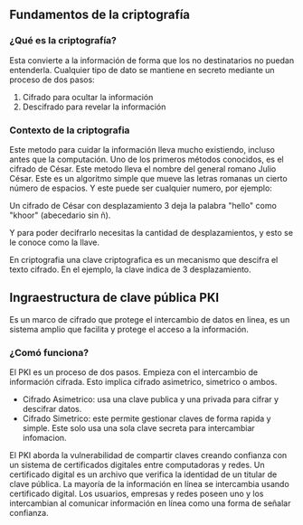 ## Fundamentos de la criptografía

### ¿Qué es la criptografía?

Esta convierte a la información de forma que los no destinatarios no puedan entenderla. Cualquier tipo de dato se mantiene en secreto mediante un proceso de dos pasos: 
1. Cifrado para ocultar la información
2. Descifrado para revelar la información

### Contexto de la criptografia

Este metodo para cuidar la información lleva mucho existiendo, incluso antes que la computación. Uno de los primeros métodos conocidos, es el cifrado de César. Este metodo lleva el nombre del general romano Julio César. Este es un algoritmo simple que mueve las letras romanas un cierto número de espacios. Y este puede ser cualquier numero, por ejemplo:

Un cifrado de César con desplazamiento 3 deja la palabra "hello" como "khoor" (abecedario sin ñ).

Y para poder decifrarlo necesitas la cantidad de desplazamientos, y esto se le conoce como la llave. 

En criptografia una clave criptografica es un mecanismo que descifra el texto cifrado. En el ejemplo, la clave indica de 3 desplazamiento.  

## Ingraestructura de clave pública PKI

Es un marco de cifrado que protege el intercambio de datos en linea, es un sistema amplio que facilita y protege el acceso a la información. 

### ¿Comó funciona?

El PKI es un proceso de dos pasos. Empieza con el intercambio de información cifrada. Esto implica cifrado asimetrico, simetrico o ambos. 

- Cifrado Asimetrico: usa una clave publica y una privada para cifrar y descifrar datos.
- Cifrado Simetrico: este permite gestionar claves de forma rapida y simple. Este solo usa una sola clave secreta para intercambiar infomacion.

El PKI aborda la vulnerabilidad de compartir claves creando confianza con un sistema de certificados digitales entre computadoras y redes. Un certificado digital es un archivo que verifica la identidad de un titular de clave pública. La mayoría de la información en línea se intercambia usando certificado digital. Los usuarios, empresas y redes poseen uno y los intercambian al comunicar información en línea como una forma de señalar confianza. 
